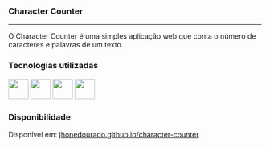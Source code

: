 ### Character Counter
<hr>
O Character Counter é uma simples aplicação web que conta o número de caracteres e palavras de um texto.

### Tecnologias utilizadas
<div style="display: inline">
  <img width="40px" height="40px" src="https://cdn.jsdelivr.net/gh/devicons/devicon/icons/html5/html5-original.svg" />
  <img width="40px" height="40px" src="https://cdn.jsdelivr.net/gh/devicons/devicon/icons/css3/css3-original.svg" />
  <img width="40px" height="40px" src="https://cdn.jsdelivr.net/gh/devicons/devicon@latest/icons/javascript/javascript-original.svg" />
  <img width="40px" height="40px" src="https://cdn.jsdelivr.net/gh/devicons/devicon@latest/icons/jquery/jquery-original-wordmark.svg" />
</div>

### Disponibilidade
Disponível em: <a href="https://jhonedourado.github.io/character-counter/" target="_blank">jhonedourado.github.io/character-counter</a>
